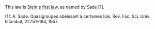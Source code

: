 This law is [Stein's first law](http://arxiv.org/abs/1509.00796), as named by Sade [1].

[1]: A. Sade. Quasigroupes obéissant à certaines lois. Rev. Fac. Sci. Univ. Istambul, 22:151–184, 1957.
